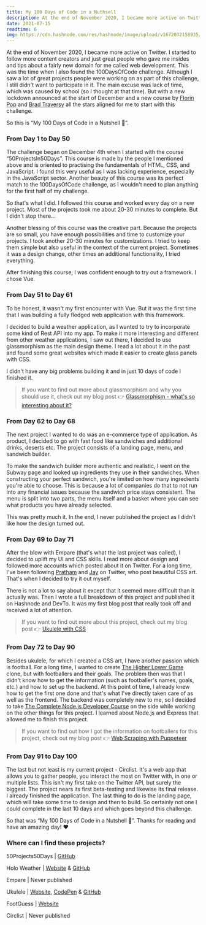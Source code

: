 ```yaml
---
title: My 100 Days of Code in a Nuthsell
description: At the end of November 2020, I became more active on Twitter. I started to follow more content creators and just great people who gave me insides and tips about a fairly new domain for me called web development.
date: 2021-07-15
readtime: 6
img: https://cdn.hashnode.com/res/hashnode/image/upload/v1672032158935/6b5bf2d3-6c3f-4ec1-adb1-ac4313cc709c.png?w=1600&h=840&fit=crop&crop=entropy&auto=compress,format&format=webp
---
```


At the end of November 2020, I became more active on Twitter. I started to follow more content creators and just great people who gave me insides and tips about a fairly new domain for me called web development. This was the time when I also found the 100DaysOfCode challenge. Although I saw a lot of great projects people were working on as part of this challenge, I still didn't want to participate in it. The main excuse was lack of time, which was caused by school (so I thought at that time). But with a new lockdown announced at the start of December and a new course by [Florin Pop](https://twitter.com/florinpop1705) and [Brad Traversy](https://twitter.com/traversymedia) all the stars aligned for me to start with this challenge.

So this is “My 100 Days of Code in a Nutshell 🥜”.

### From Day 1 to Day 50

The challenge began on December 4th when I started with the course “50ProjectsIn50Days”. This course is made by the people I mentioned above and is oriented to practising the fundamentals of HTML, CSS, and JavaScript. I found this very useful as I was lacking experience, especially in the JavaScript sector. Another beauty of this course was its perfect match to the 100DaysOfCode challenge, as I wouldn't need to plan anything for the first half of my challenge.

So that's what I did. I followed this course and worked every day on a new project. Most of the projects took me about 20-30 minutes to complete. But I didn't stop there…

Another blessing of this course was the creative part. Because the projects are so small, you have enough possibilities and time to customize your projects. I took another 20-30 minutes for customizations. I tried to keep them simple but also useful in the context of the current project. Sometimes it was a design change, other times an additional functionality, I tried everything.

After finishing this course, I was confident enough to try out a framework. I chose Vue.

### From Day 51 to Day 61

To be honest, it wasn't my first encounter with Vue. But it was the first time that I was building a fully fledged web application with this framework.

I decided to build a weather application, as I wanted to try to incorporate some kind of Rest API into my app. To make it more interesting and different from other weather applications, I saw out there, I decided to use glassmorphism as the main design theme. I read a lot about it in the past and found some great websites which made it easier to create glass panels with CSS.

I didn't have any big problems building it and in just 10 days of code I finished it.

> If you want to find out more about glassmorphism and why you should use it, check out my blog post 👉 [Glassmorphism - what's so interesting about it?](https://inkuantum.hashnode.dev/glassmorphism-whats-so-interesting-about-it)

### From Day 62 to Day 68

The next project I wanted to do was an e-commerce type of application. As product, I decided to go with fast food like sandwiches and additional drinks, deserts etc. The project consists of a landing page, menu, and sandwich builder.

To make the sandwich builder more authentic and realistic, I went on the Subway page and looked up ingredients they use in their sandwiches. When constructing your perfect sandwich, you're limited on how many ingredients you're able to choose. This is because a lot of companies do that to not run into any financial issues because the sandwich price stays consistent. The menu is split into two parts, the menu itself and a basket where you can see what products you have already selected.

This was pretty much it. In the end, I never published the project as I didn't like how the design turned out.

### From Day 69 to Day 71

After the blow with Empare (that's what the last project was called), I decided to uplift my UI and CSS skills. I read more about design and followed more accounts which posted about it on Twitter. For a long time, I've been following [Pratham](https://twitter.com/Prathkum) and [Jay](https://twitter.com/jh3yy) on Twitter, who post beautiful CSS art. That's when I decided to try it out myself.

There is not a lot to say about it except that it seemed more difficult than it actually was. Then I wrote a full breakdown of this project and published it on Hashnode and DevTo. It was my first blog post that really took off and received a lot of attention.

> If you want to find out more about this project, check out my blog post 👉 [Ukulele with CSS](https://inkuantum.hashnode.dev/ukulele-with-css)

### From Day 72 to Day 90

Besides ukulele, for which I created a CSS art, I have another passion which is football. For a long time, I wanted to create [The Higher Lower Game](http://www.higherlowergame.com/) clone, but with footballers and their goals. The problem then was that I didn't know how to get the information (such as footballer's names, goals, etc.) and how to set up the backend. At this point of time, I already knew how to get the first one done and that's what I've directly taken care of as well as the frontend. The backend was completely new to me, so I decided to take [The Complete Node.js Developer Course](https://www.udemy.com/course/the-complete-nodejs-developer-course-2/) on the side while working on the other things for this project. I learned about Node.js and Express that allowed me to finish this project.

> If you want to find out how I got the information on footballers for this project, check out my blog post 👉 [Web Scraping with Puppeteer](https://inkuantum.hashnode.dev/web-scraping-with-puppeteer)

### From Day 91 to Day 100

The last but not least is my current project - Circlist. It's a web app that allows you to gather people, you interact the most on Twitter with, in one or multiple lists. This isn't my first take on the Twitter API, but surely the biggest. The project nears its first beta-testing and likewise its final release. I already finished the application. The last thing to do is the landing page, which will take some time to design and then to build. So certainly not one I could complete in the last 10 days and which goes beyond this challenge.

So that was “My 100 Days of Code in a Nutshell 🥜”. Thanks for reading and have an amazing day! ♥

### Where can I find these projects?

50Projects50Days | [GitHub](https://github.com/kirillinoz/50-projects-in-50-days)

Holo Weather | [Website](https://holo-weather.netlify.app/) & [GitHub](https://github.com/kirillinoz/holo-weather)

Empare | Never published

Ukulele | [Website](https://ukulele-css.netlify.app/), [CodePen](https://codepen.io/inkuantum/pen/XWpKNOz) & [GitHub](https://github.com/kirillinoz/ukulele-css)

FootGuess | [Website](https://soccerstatues.com/)

Circlist | Never published
